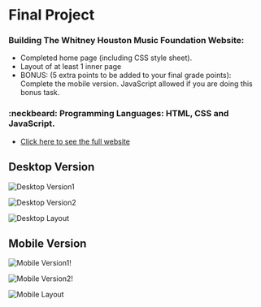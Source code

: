 # Final Project
### Building The Whitney Houston Music Foundation Website:
  - Completed home page (including CSS style sheet).
  - Layout of at least 1 inner page
  - BONUS: (5 extra points to be added to your final grade points):  Complete the mobile version. JavaScript allowed if you are doing this bonus task.


### :neckbeard: Programming Languages: HTML, CSS and JavaScript.
- [Click here to see the full website](http://www.media15live.com/studentsUpload/BARDINI_1588603374)

## Desktop Version
![Desktop Version1](https://github.com/thiagobardini/HTML5-CSS3-BHCC/blob/master/Imagens/desktopWhitney1.png)

![Desktop Version2](https://github.com/thiagobardini/HTML5-CSS3-BHCC/blob/master/Imagens/desktopWhitney2.png)

![Desktop Layout]()

## Mobile Version
![Mobile Version1](https://github.com/thiagobardini/HTML5-CSS3-BHCC/blob/master/Imagens/mobileWhitney1.png)!

![Mobile Version2](https://github.com/thiagobardini/HTML5-CSS3-BHCC/blob/master/Imagens/mobileWhitney2.png)!

![Mobile Layout]()
